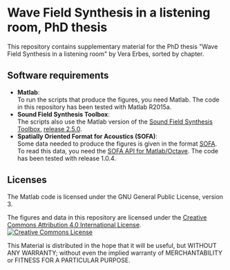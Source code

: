 # Wave Field Synthesis in a listening room, PhD thesis
This repository contains supplementary material for the PhD thesis "Wave Field Synthesis in a listening room" by Vera Erbes, sorted by chapter.

## Software requirements
* **Matlab**:\
To run the scripts that produce the figures, you need Matlab. The code in this repository has been tested with Matlab R2015a.
* **Sound Field Synthesis Toolbox**:\
The scripts also use the Matlab version of the <a rel="license" href="http://www.sfstoolbox.org">Sound Field Synthesis Toolbox</a>, <a rel="license" href="http://doi.org/10.5281/zenodo.2597212">release 2.5.0</a>.
* **Spatially Oriented Format for Acoustics (SOFA)**:\
Some data needed to produce the figures is given in the format <a rel="license" href="http://www.sofaconventions.org">SOFA</a>. To read this data, you need the <a rel="license" href="http://sourceforge.net/projects/sofacoustics/files/">SOFA API for Matlab/Octave</a>. The code has been tested with release 1.0.4.

## Licenses
The Matlab code is licensed under the GNU General Public License, version 3.

The figures and data in this repository are licensed under the <a rel="license" href="http://creativecommons.org/licenses/by/4.0/">Creative Commons Attribution 4.0 International License</a>.
<a rel="license" href="http://creativecommons.org/licenses/by/4.0/"><img alt="Creative Commons License" style="border-width:0" src="https://i.creativecommons.org/l/by/4.0/88x31.png" /></a><br />

This Material is distributed in the hope that it will be useful, but WITHOUT ANY WARRANTY; without even the implied warranty of MERCHANTABILITY or FITNESS FOR A PARTICULAR PURPOSE.
